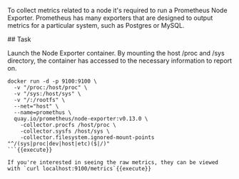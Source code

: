 To collect metrics related to a node it's required to run a Prometheus Node Exporter. Prometheus has many exporters that are designed to output metrics for a particular system, such as Postgres or MySQL.

## Task

Launch the Node Exporter container. By mounting the host /proc and /sys directory, the container has accessed to the necessary information to report on.

```
docker run -d -p 9100:9100 \
  -v "/proc:/host/proc" \
  -v "/sys:/host/sys" \
  -v "/:/rootfs" \
  --net="host" \
  --name=promethus \
  quay.io/prometheus/node-exporter:v0.13.0 \
    -collector.procfs /host/proc \
    -collector.sysfs /host/sys \
    -collector.filesystem.ignored-mount-points "^/(sys|proc|dev|host|etc)($|/)"
```{{execute}}

If you're interested in seeing the raw metrics, they can be viewed with `curl localhost:9100/metrics`{{execute}}
